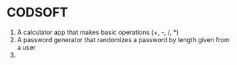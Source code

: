 # CODSOFT

1. A calculator app that makes basic operations (+, -, /, \*)
2. A password generator that randomizes a password by length given from a user
3.
